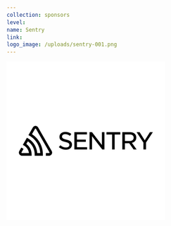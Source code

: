 ```yaml
---
collection: sponsors
level:
name: Sentry
link:
logo_image: /uploads/sentry-001.png
---
```



![](/uploads/versions/sentry-001---x----360-360x---.png)